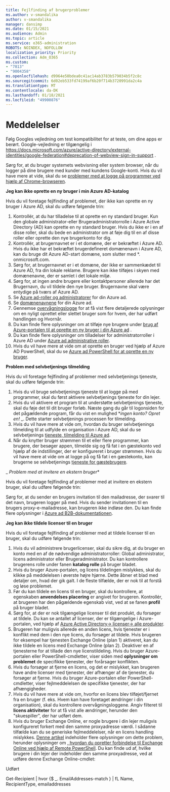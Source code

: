 ```yaml
---
title: Fejlfinding af brugerproblemer
ms.author: v-smandalika
author: v-smandalika
manager: dansimp
ms.date: 01/15/2021
ms.audience: Admin
ms.topic: article
ms.service: o365-administration
ROBOTS: NOINDEX, NOFOLLOW
localization_priority: Priority
ms.collection: Adm_O365
ms.custom:
- "7813"
- "9004358"
ms.openlocfilehash: d9964e50bdea0c41ac14ab3783b579034b5f2c8c
ms.sourcegitcommit: 6d02eb533fd74199af6b20f714b3720991da2c4a
ms.translationtype: MT
ms.contentlocale: da-DK
ms.lasthandoff: 01/18/2021
ms.locfileid: "49900876"
---
```

# <a name="announcements"></a>Meddelelser

Følg Googles vejledning om test kompatibilitet for at teste, om dine apps er berørt. Google-vejledning er tilgængelig i https://docs.microsoft.com/azure/active-directory/external-identities/google-federation#deprecation-of-webview-sign-in-support .

Sørg for, at du bruger systemets webvisning eller system browser, når du logger på dine brugere med kunder med kundens Google-konti. Hvis du vil have mere at vide, skal du se [problemer med at logge på programmer ved hjælp af Chrome-browseren](https://docs.microsoft.com/office365/troubleshoot/miscellaneous/chrome-behavior-affects-applications).


**Jeg kan ikke oprette en ny bruger i min Azure AD-katalog**

Hvis du vil foretage fejlfinding af problemet, der ikke kan oprette en ny bruger i Azure AD, skal du udføre følgende trin:

1. Kontrollér, at du har tilladelse til at oprette en ny standard bruger. Kun den globale administrator-eller Brugeradministratorrolle i Azure Active Directory (AD) kan oprette en ny standard bruger. Hvis du ikke er i en af disse roller, skal du bede en administrator om at føje dig til en af disse roller eller oprette den nye brugerkonto for dig.
2. Kontrollér, at brugernavnet er i et domæne, der er bekræftet i Azure AD. Hvis du ikke har et bekræftet brugerdefineret domænenavn i Azure AD, kan du bruge dit Azure AD-start domæne, som slutter med *. onmicrosoft.com.
3. Sørg for, at brugernavnet er i et domæne, der ikke er sammenkædet til Azure AD, fra din lokale reklame. Brugere kan ikke tilføjes i skyen med domænenavne, der er samlet i det lokale miljø.
4. Sørg for, at ingen andre brugere eller kontaktpersoner allerede har det Brugernavn, du vil tildele den nye bruger. Brugernavne skal være entydige på tværs af Azure AD.
5. Se [Azure ad-roller og administratorer](https://ms.portal.azure.com/#blade/Microsoft_AAD_IAM/ActiveDirectoryMenuBlade/RolesAndAdministrators) for din Azure ad.
6. Se [domænenavnene](https://ms.portal.azure.com/#blade/Microsoft_AAD_IAM/ActiveDirectoryMenuBlade/Domains) for din Azure ad.
7. Gennemse [overvågningslogge](https://ms.portal.azure.com/#blade/Microsoft_AAD_IAM/ActiveDirectoryMenuBlade/Audit) for at få vist flere detaljerede oplysninger om en nyligt oprettet eller slettet bruger som for hvem, der har udført handlingen og Hvornår.
8. Du kan finde flere oplysninger om at tilføje nye brugere under [brug af Azure-portalen til at oprette en ny bruger i din Azure ad](https://docs.microsoft.com/azure/active-directory/fundamentals/add-users-azure-active-directory) .
9. Du kan finde flere oplysninger om tilladelser for administratorroller i Azure AD under [Azure ad administrative roller](https://docs.microsoft.com/azure/active-directory/roles/permissions-reference).
10. Hvis du vil have mere at vide om at oprette en bruger ved hjælp af Azure AD PowerShell, skal du se [Azure ad PowerShell for at oprette en ny bruger](https://docs.microsoft.com/powershell/module/azuread/new-azureaduser).

**Problem med selvbetjenings tilmelding**

Hvis du vil foretage fejlfinding af problemer med selvbetjenings tjeneste, skal du udføre følgende trin:

1. Hvis du vil bruge selvbetjenings tjeneste til at logge på med programmer, skal du først aktivere selvbetjenings tjeneste for din lejer. 
2. Hvis du vil aktivere et program til at understøtte selvbetjenings tjeneste, skal du føje det til dit bruger forløb. Næste gang du går til logonsiden for det pågældende program, får du vist en mulighed **_ingen konto? Opret en!_* _. Dette starter selvbetjenings processen for tilmelding.
3. Hvis du vil have mere at vide om, hvordan du bruger selvbetjenings tilmelding til at udfylde en organisation i Azure AD, skal du se selvbetjenings [tjeneste, tilmelding til Azure ad](https://docs.microsoft.com/azure/active-directory/enterprise-users/directory-self-service-signup).
4. Når du knytter bruger strømmen til et eller flere programmer, kan brugere, der besøger appen, tilmelde sig og få fat i en gæstekonto ved hjælp af de indstillinger, der er konfigureret i bruger strømmen. Hvis du vil have mere at vide om at logge på og få fat i en gæstekonto, kan brugerne se selvbetjenings [tjeneste for gæstebrugere](https://docs.microsoft.com/azure/active-directory/external-identities/self-service-sign-up-user-flow).

_ *Problem med at invitere en ekstern bruger**

Hvis du vil foretage fejlfinding af problemer med at invitere en ekstern bruger, skal du udføre følgende trin:

Sørg for, at du sender en brugers invitation til den mailadresse, der svarer til det navn, brugeren logger på med. Hvis du sender invitationen til en brugers proxy-e-mailadresse, kan brugeren ikke indløse den. Du kan finde flere oplysninger i [Azure ad B2B-dokumentationen](https://docs.microsoft.com/azure/active-directory/external-identities/).

**Jeg kan ikke tildele licenser til en bruger**

Hvis du vil foretage fejlfinding af problemer med at tildele licenser til en bruger, skal du udføre følgende trin:

1. Hvis du vil administrere brugerlicenser, skal du sikre dig, at du bruger en konto med en af de nødvendige administratorroller: Global administrator, licens administrator eller Brugeradministrator. Du kan kontrollere brugerens rolle under fanen **katalog rolle** på bruger bladet.
2. Hvis du bruger Azure-portalen, og licens tildelingen mislykkes, skal du klikke på meddelelsen i øverste højre hjørne. Dette åbner et blad med detaljer om, hvad der gik galt. I de fleste tilfælde, der er nok til at forstå og løse problemet.
3. Før du kan tildele en licens til en bruger, skal du kontrollere, at egenskaben **anvendelses placering** er angivet for brugeren. Kontrollér, at brugeren har den pågældende egenskab vist, ved at se fanen **profil** på bruger bladet.
4. Sørg for, at der er nok tilgængelige licenser til det produkt, du forsøger at tildele. Du kan se antallet af licenser, der er tilgængelige i Azure-portalen, ved hjælp af [Azure Active Directory-> licenser-> alle produkter](https://ms.portal.azure.com/#blade/Microsoft_AAD_IAM/LicensesMenuBlade/Products).
5. Brugeren har muligvis allerede en anden licens, hvis tjenester er i konflikt med dem i den nye licens, du forsøger at tildele. Hvis brugeren for eksempel har tjenesten Exchange Online (plan 1) aktiveret, kan du ikke tildele en licens med Exchange Online (plan 2). Deaktiver en af tjenesterne for at tillade den nye licenstildeling. Hvis du bruger Azure-portalen eller PowerShell-cmdletter, viser siden med **oplysninger om problemet** de specifikke tjenester, der forårsager konflikten.
6. Hvis du forsøger at fjerne en licens, og det er mislykket, kan brugeren have andre licenser med tjenester, der afhænger af de tjenester, du forsøger at fjerne. Hvis du bruger Azure-portalen eller PowerShell-cmdletter, viser fejlmeddelelsen de specifikke tjenester, der har afhængigheder.
7. Hvis du vil have mere at vide om, hvorfor en licens blev tilføjet/fjernet fra en bruger (f. eks. Hvem kan have foretaget ændringer i din organisation), skal du kontrollere overvågningsloggene. Angiv filteret til **licens aktiviteter** for at få vist alle ændringer, herunder den "skuespiller", der har udført dem.
8. Hvis du bruger Exchange Online, er nogle brugere i din lejer muligvis konfigureret forkert med den samme proxyadresse værdi. I sådanne tilfælde kan du se generiske fejlmeddelelser, når en licens handling mislykkes. [Denne artikel](https://docs.microsoft.com/exchange/troubleshoot/administration/proxy-address-being-used) indeholder flere oplysninger om dette problem, herunder oplysninger om [, hvordan du opretter forbindelse til Exchange Online ved hjælp af Remote PowerShell](https://docs.microsoft.com/powershell/exchange/connect-to-exchange-online-powershell). Du kan finde ud af, hvilke brugere i din lejer der indeholder den samme proxyadresse, ved at udføre denne Exchange Online-cmdlet:

Udført

Get-Recipient | hvor {$ _. EmailAddresses-match <user principal name> } | fL Name, RecipientType, emailaddresses





